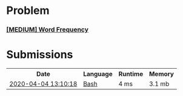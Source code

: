 <h1>Problem</h1>
<h3><a href="https://leetcode.com/problems/word-frequency/description/">[MEDIUM] Word Frequency</a></h3>

<h1>Submissions</h1>
<table>
<tr>
<th>Date</th> <th>Language</th> <th>Runtime</th> <th>Memory</th>
</tr>
<tr>
<td> <a href="https://leetcode.com/submissions/detail/319531785/"> 2020-04-04 13:10:18 </a> </td>
<td> <a href="./0192.%20Word%20Frequency.sh"> Bash </a> </td>
<td> 4 ms </td>
<td> 3.1 mb </td>
</tr>
</table>